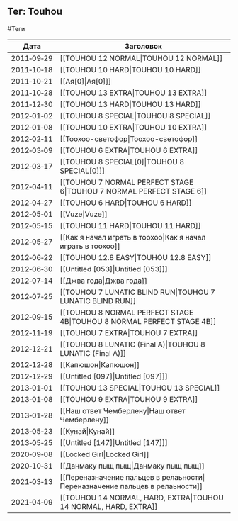 ## Тег: Touhou
#Теги

| Дата | Заголовок |
| --- | --- |
| 2011&#8209;09&#8209;29 | [[TOUHOU 12 NORMAL\|TOUHOU 12 NORMAL]] |
| 2011&#8209;10&#8209;18 | [[TOUHOU 10 HARD\|TOUHOU 10 HARD]] |
| 2011&#8209;10&#8209;21 | [[Ая[0]\|Ая[0]]] |
| 2011&#8209;10&#8209;28 | [[TOUHOU 13 EXTRA\|TOUHOU 13 EXTRA]] |
| 2011&#8209;12&#8209;30 | [[TOUHOU 13 HARD\|TOUHOU 13 HARD]] |
| 2012&#8209;01&#8209;02 | [[TOUHOU 8 SPECIAL\|TOUHOU 8 SPECIAL]] |
| 2012&#8209;01&#8209;08 | [[TOUHOU 10 EXTRA\|TOUHOU 10 EXTRA]] |
| 2012&#8209;02&#8209;11 | [[Тоохоо-светофор\|Тоохоо-светофор]] |
| 2012&#8209;03&#8209;09 | [[TOUHOU 6 EXTRA\|TOUHOU 6 EXTRA]] |
| 2012&#8209;03&#8209;17 | [[TOUHOU 8 SPECIAL[0]\|TOUHOU 8 SPECIAL[0]]] |
| 2012&#8209;04&#8209;11 | [[TOUHOU 7 NORMAL PERFECT STAGE 6\|TOUHOU 7 NORMAL PERFECT STAGE 6]] |
| 2012&#8209;04&#8209;27 | [[TOUHOU 6 HARD\|TOUHOU 6 HARD]] |
| 2012&#8209;05&#8209;01 | [[Vuze\|Vuze]] |
| 2012&#8209;05&#8209;15 | [[TOUHOU 11 HARD\|TOUHOU 11 HARD]] |
| 2012&#8209;05&#8209;27 | [[Как я начал играть в тоохоо\|Как я начал играть в тоохоо]] |
| 2012&#8209;06&#8209;22 | [[TOUHOU 12.8 EASY\|TOUHOU 12.8 EASY]] |
| 2012&#8209;06&#8209;30 | [[Untitled [053]\|Untitled [053]]] |
| 2012&#8209;07&#8209;14 | [[Джва года\|Джва года]] |
| 2012&#8209;07&#8209;25 | [[TOUHOU 7 LUNATIC BLIND RUN\|TOUHOU 7 LUNATIC BLIND RUN]] |
| 2012&#8209;09&#8209;15 | [[TOUHOU 8 NORMAL PERFECT STAGE 4B\|TOUHOU 8 NORMAL PERFECT STAGE 4B]] |
| 2012&#8209;11&#8209;19 | [[TOUHOU 7 EXTRA\|TOUHOU 7 EXTRA]] |
| 2012&#8209;12&#8209;21 | [[TOUHOU 8 LUNATIC (Final A)\|TOUHOU 8 LUNATIC (Final A)]] |
| 2012&#8209;12&#8209;28 | [[Капюшон\|Капюшон]] |
| 2012&#8209;12&#8209;29 | [[Untitled [097]\|Untitled [097]]] |
| 2013&#8209;01&#8209;01 | [[TOUHOU 13 SPECIAL\|TOUHOU 13 SPECIAL]] |
| 2013&#8209;01&#8209;08 | [[TOUHOU 9 EXTRA\|TOUHOU 9 EXTRA]] |
| 2013&#8209;01&#8209;28 | [[Наш ответ Чемберлену\|Наш ответ Чемберлену]] |
| 2013&#8209;05&#8209;23 | [[Кунай\|Кунай]] |
| 2013&#8209;05&#8209;25 | [[Untitled [147]\|Untitled [147]]] |
| 2020&#8209;09&#8209;08 | [[Locked Girl\|Locked Girl]] |
| 2020&#8209;10&#8209;31 | [[Данмаку пыщ пыщ\|Данмаку пыщ пыщ]] |
| 2021&#8209;03&#8209;13 | [[Переназначение пальцев в релаьности\|Переназначение пальцев в релаьности]] |
| 2021&#8209;04&#8209;09 | [[TOUHOU 14 NORMAL, HARD, EXTRA\|TOUHOU 14 NORMAL, HARD, EXTRA]] |
